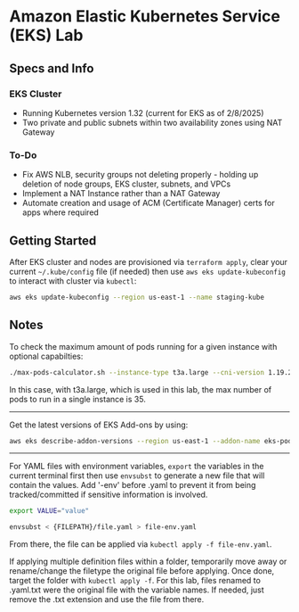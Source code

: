 # Amazon Elastic Kubernetes Service (EKS) Lab

## Specs and Info

### EKS Cluster

- Running Kubernetes version 1.32 (current for EKS as of 2/8/2025)
- Two private and public subnets within two availability zones using NAT Gateway

### To-Do

- Fix AWS NLB, security groups not deleting properly - holding up deletion of node groups, EKS cluster, subnets, and VPCs
- Implement a NAT Instance rather than a NAT Gateway
- Automate creation and usage of ACM (Certificate Manager) certs for apps where required

## Getting Started

After EKS cluster and nodes are provisioned via `terraform apply`, clear your current `~/.kube/config` file (if needed) then use `aws eks update-kubeconfig` to interact with cluster via `kubectl`:

```bash
aws eks update-kubeconfig --region us-east-1 --name staging-kube
```

## Notes

To check the maximum amount of pods running for a given instance with optional capabilties:

```bash
./max-pods-calculator.sh --instance-type t3a.large --cni-version 1.19.2-eksbuild.1
```

In this case, with t3a.large, which is used in this lab, the max number of pods to run in a single instance is 35.

* * *

Get the latest versions of EKS Add-ons by using:

```bash
aws eks describe-addon-versions --region us-east-1 --addon-name eks-pod-identity-agent
```

* * *

For YAML files with environment variables, `export` the variables in the current terminal first then use `envsubst` to generate a new file that will contain the values. Add '-env' before .yaml to prevent it from being tracked/committed if sensitive information is involved.

```bash
export VALUE="value"

envsubst < {FILEPATH}/file.yaml > file-env.yaml
```

From there, the file can be applied via `kubectl apply -f file-env.yaml`.

If applying multiple definition files within a folder, temporarily move away or rename/change the filetype the original file before applying. Once done, target the folder with `kubectl apply -f`. For this lab, files renamed to .yaml.txt were the original file with the variable names. If needed, just remove the .txt extension and use the file from there.
